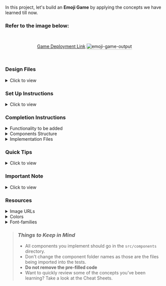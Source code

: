 In this project, let's build an **Emoji Game** by applying the concepts we have learned till now.

### Refer to the image below:

<br/>
<div style="text-align: center;">
    
   [Game Deployment Link](https://reactproj19.ccbp.tech/)
    <img src="https://assets.ccbp.in/frontend/content/react-js/emoji-game-output-v2.gif" alt="emoji-game-output" style="max-width:70%;box-shadow:0 2.8px 2.2px rgba(0, 0, 0, 0.12)">
</div>
<br/>

### Design Files

<details>
<summary>Click to view</summary>

- [Extra Small (Size < 576px), Small (Size >= 576px)](https://assets.ccbp.in/frontend/content/react-js/emoji-game-sm-outputs.png)
- [Medium (Size >= 768px), Large (Size >= 992px) and Extra Large (Size >= 1200px) - Game View](https://assets.ccbp.in/frontend/content/react-js/emoji-game-lg-output-v2.png)
- [Medium (Size >= 768px), Large (Size >= 992px) and Extra Large (Size >= 1200px) - Won Game](https://assets.ccbp.in/frontend/content/react-js/emoji-game-won-game-lg-output.png)
- [Medium (Size >= 768px), Large (Size >= 992px) and Extra Large (Size >= 1200px) - Lose Game](https://assets.ccbp.in/frontend/content/react-js/emoji-game-lose-game-lg-output.png)

</details>

### Set Up Instructions

<details>
<summary>Click to view</summary>

- Download dependencies by running `npm install`
- Start up the app using `npm start`
</details>

### Completion Instructions

<details>
<summary>Functionality to be added</summary>
<br/>

The app must have the following functionalities

- Initially, the _Score_ and _Total Score_ for the current game should be **0**
- When an **Emoji** is clicked,

  - If it is not the same as any of the previously clicked emojis, then the _Score_ should be incremented by one
  - If all the emojis are clicked exactly once

    - [Won Game](https://assets.ccbp.in/frontend/content/react-js/emoji-game-won-game-lg-output.png) view should be displayed

  - If it is the same as any of the previously clicked emojis
    - [Lose Game](https://assets.ccbp.in/frontend/content/react-js/emoji-game-lose-game-lg-output.png) view should be displayed
  - If the score achieved in the current game is higher than the previous scores then the _Top Score_ should be updated accordingly

- When the _Play Again_ button is clicked, then we should be able to play the game again
  - The _Score_ value should be reset but not the _Top Score_ value
- The `EmojiGame` component receives the `emojisList` as a prop. It consists of a list of emoji objects with the following properties in each emoji object

  |    Key    | Data Type |
  | :-------: | :-------: |
  |    id     |  Number   |
  | emojiName |  String   |
  | emojiUrl  |  String   |

</details>

<details>
<summary>Components Structure</summary>

<br/>
<div style="text-align: center;">
    <img src="https://assets.ccbp.in/frontend/content/react-js/emoji-game-game-view-component-breakdown-structure.png" alt="emoji game view component breakdown structure" style="max-width:100%;box-shadow:0 2.8px 2.2px rgba(0, 0, 0, 0.12)">
</div>
<br/>

<div style="text-align: center;">
    <img src="https://assets.ccbp.in/frontend/content/react-js/emoji-game-win-lose-component-breakdown-structure.png" alt="emoji game win or lose component breakdown structure" style="max-width:100%;box-shadow:0 2.8px 2.2px rgba(0, 0, 0, 0.12)">
</div>
<br/>

</details>

<details>
<summary>Implementation Files</summary>
<br/>

Use these files to complete the implementation:

- `src/components/EmojiGame/index.js`
- `src/components/EmojiGame/index.css`
- `src/components/NavBar/index.js`
- `src/components/NavBar/index.css`
- `src/components/EmojiCard/index.js`
- `src/components/EmojiCard/index.css`
- `src/components/WinOrLoseCard/index.js`
- `src/components/WinOrLoseCard/index.css`
</details>

### Quick Tips

<details>
<summary>Click to view</summary>
<br>

- You can use the `cursor` CSS property to specify the mouse cursor to be displayed when pointing over an element

  ```
    cursor: pointer;
  ```

  <br/>
   <img src="https://assets.ccbp.in/frontend/content/react-js/cursor-pointer-img.png" alt="cursor pointer" style="width:100px" />

- You can use the below `outline` CSS property for buttons and input elements to remove the highlighting when the elements are clicked

  ```
    outline: none;
  ```

</details>

### Important Note

<details>
<summary>Click to view</summary>

<br/>

**The following instructions are required for the tests to pass**

- The emojis should have the alt as the value of the key `emojiName` from each emoji object

</details>

### Resources

<details>
<summary>Image URLs</summary>

- [https://assets.ccbp.in/frontend/react-js/game-logo-img.png](https://assets.ccbp.in/frontend/react-js/game-logo-img.png) alt should be **emoji logo**
- [https://assets.ccbp.in/frontend/react-js/won-game-img.png](https://assets.ccbp.in/frontend/react-js/won-game-img.png)
- [https://assets.ccbp.in/frontend/react-js/lose-game-img.png](https://assets.ccbp.in/frontend/react-js/lose-game-img.png)

</details>

<details>
<summary>Colors</summary>

<br/>

<div style="background-color: #6a59ff ; width: 150px; padding: 10px; color: white">Hex: #6a59ff</div>
<div style="background-color: #ffffff ; width: 150px; padding: 10px; color: black">Hex: #ffffff</div>
<div style="background-color: #3d3d3d ; width: 150px; padding: 10px; color: white">Hex: #3d3d3d</div>

#### Background Colors

<div style="background-color: #9796f0 ; width: 150px; padding: 10px; color: white">Hex: #9796f0</div>
<div style="background-color: #fbc7d4 ; width: 150px; padding: 10px; color: black">Hex: #fbc7d4</div>
<div style="background-color: #ffffff33 ; width: 150px; padding: 10px; color: black">Hex: #ffffff33</div>
<div style="background-color: #ffce27 ; width: 150px; padding: 10px; color: black">Hex: #ffce27</div>

#### Border Colors

<div style="background-color: #ffffff30 ; width: 150px; padding: 10px; color: black">Hex: #ffffff30</div>

</details>

<details>
<summary>Font-families</summary>

- Roboto

</details>

> ### _Things to Keep in Mind_
>
> - All components you implement should go in the `src/components` directory.
> - Don't change the component folder names as those are the files being imported into the tests.
> - **Do not remove the pre-filled code**
> - Want to quickly review some of the concepts you’ve been learning? Take a look at the Cheat Sheets.
